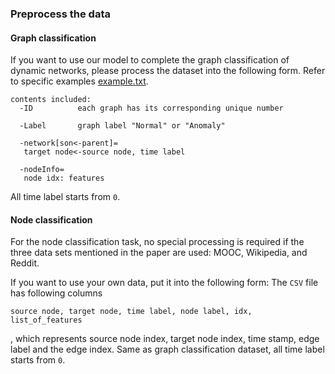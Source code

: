 ### Preprocess the data

#### Graph classification
If you want to use our model to complete the graph classification of dynamic networks, please process the dataset into the following form.
Refer to specific examples [example.txt](https://github.com/TP-GCN/TP-GCN/example.txt).

```{txt}
contents included:
  -ID          each graph has its corresponding unique number
  
  -Label       graph label "Normal" or "Anomaly"
  
  -network[son<-parent]=               
   target node<-source node, time label
   
  -nodeInfo=
   node idx: features
```
All time label starts from `0`.

#### Node classification
For the node classification task, no special processing is required if the three data sets mentioned in the paper are used: MOOC, Wikipedia, and Reddit.

If you want to use your own data, put it into the following form:
The `CSV` file has following columns
```
source node, target node, time label, node label, idx, list_of_features
```
, which represents source node index, target node index, time stamp, edge label and the edge index. Same as graph classification dataset, all time label starts from `0`.


